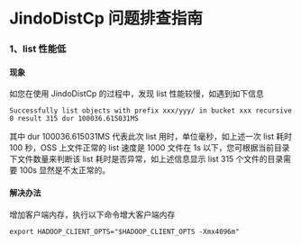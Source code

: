 # JindoDistCp 问题排查指南

### 1、list 性能低
#### 现象
如您在使用 JindoDistCp 的过程中，发现 list 性能较慢，如遇到如下信息
```
Successfully list objects with prefix xxx/yyy/ in bucket xxx recursive 0 result 315 dur 100036.615031MS
```
其中 dur 100036.615031MS 代表此次 list 用时，单位毫秒，如上述一次 list 耗时 100 秒，OSS 上文件正常的 list 速度是 1000 文件在 1s 以下，您可根据当前目录下文件数量来判断该 list 耗时是否异常，如上述信息显示 list 315 个文件的目录需要 100s 显然是不太正常的。
#### 解决办法
增加客户端内存，执行以下命令增大客户端内存
```
export HADOOP_CLIENT_OPTS="$HADOOP_CLIENT_OPTS -Xmx4096m"
```

